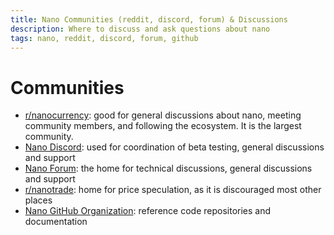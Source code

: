 ```yaml
---
title: Nano Communities (reddit, discord, forum) & Discussions
description: Where to discuss and ask questions about nano
tags: nano, reddit, discord, forum, github
---
```


# Communities

- <a href="https://www.reddit.com/r/nanocurrency/" target="_blank">r/nanocurrency</a>: good for general discussions about nano, meeting community members, and following the ecosystem. It is the largest community.
- <a href="https://chat.nano.org/" target="_blank">Nano Discord</a>: used for coordination of beta testing, general discussions and support
- <a href="https://forum.nano.org/" target="_blank">Nano Forum</a>: the home for technical discussions, general discussions and support
- <a href="https://www.reddit.com/r/nanotrade" target="_blank">r/nanotrade</a>: home for price speculation, as it is discouraged most other places
- <a href="https://github.com/nanocurrency" target="_blank">Nano GitHub Organization</a>: reference code repositories and documentation
